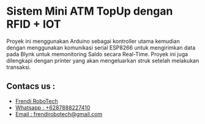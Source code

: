 # Sistem Mini ATM TopUp dengan RFID + IOT

Proyek ini menggunakan Arduino sebagai kontroller utama kemudian dengan menggunakan komunikasi serial ESP8266 untuk mengirimkan data pada Blynk untuk memonitoring Saldo secara Real-Time. Proyek ini juga dilengkapi dengan printer yang akan mengeluarkan struk setelah melakukan transaksi. 

## Contacs us : 
* [Frendi RoboTech](https://www.instagram.com/frendi.co/)
* [Whatsapp : +6287888227410](https://wa.me/+6287888227410)
* [Email    : frendirobotech@gmail.com](https://mail.google.com/mail/u/0/?view=cm&tf=1&fs=1&to=frendirobotech@gmail.com)


